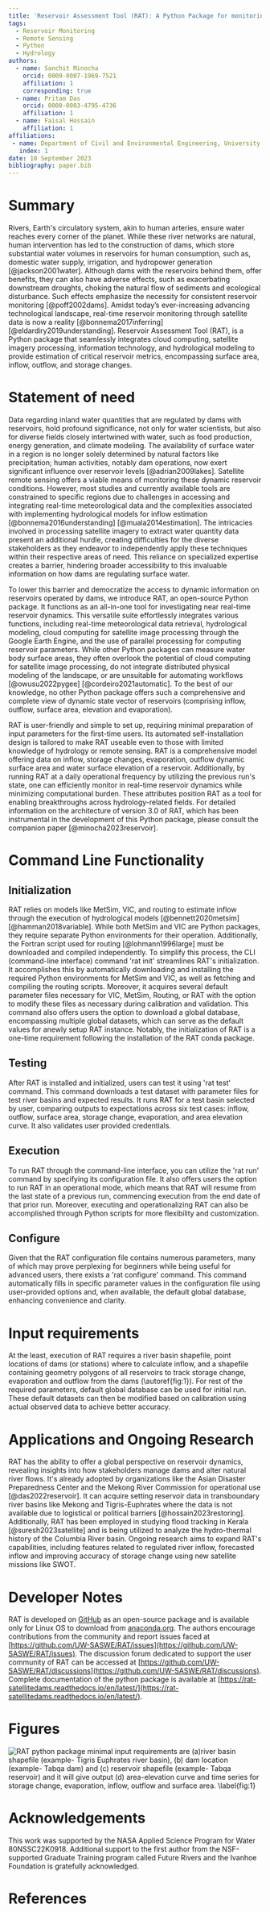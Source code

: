 ```yaml
---
title: 'Reservoir Assessment Tool (RAT): A Python Package for monitoring the dynamic state of reservoirs and analyzing dam operations'
tags:
  - Reservoir Monitoring
  - Remote Sensing
  - Python
  - Hydrology
authors:
  - name: Sanchit Minocha
    orcid: 0009-0007-1969-7521
    affiliation: 1
    corresponding: true 
  - name: Pritam Das
    orcid: 0000-0003-4795-4736
    affiliation: 1
  - name: Faisal Hossain 
    affiliation: 1
affiliations:
 - name: Department of Civil and Environmental Engineering, University of Washington, USA
   index: 1
date: 10 September 2023
bibliography: paper.bib
---
```



# Summary 

Rivers, Earth's circulatory system, akin to human arteries, ensure water reaches every corner of the planet. While these river networks are natural, human intervention has led to the construction of dams, which store substantial water volumes in reservoirs for human consumption, such as, domestic water supply, irrigation, and hydropower generation [@jackson2001water]. Although dams with the reservoirs behind them, offer benefits, they can also have adverse effects, such as exacerbating downstream droughts, choking the natural flow of sediments and ecological disturbance. Such effects emphasize the necessity for consistent reservoir monitoring [@poff2002dams]. Amidst today’s ever-increasing advancing technological landscape, real-time reservoir monitoring through satellite data is now a reality [@bonnema2017inferring] [@eldardiry2019understanding]. Reservoir Assessment Tool (RAT), is a Python package that seamlessly integrates cloud computing, satellite imagery processing, information technology, and hydrological modeling to provide estimation of critical reservoir metrics, encompassing surface area, inflow, outflow, and storage changes.

# Statement of need

Data regarding inland water quantities that are regulated by dams with reservoirs, hold profound significance, not only for water scientists, but also for diverse fields closely intertwined with water, such as food production, energy generation, and climate modeling. The availability of surface water in a region is no longer solely determined by natural factors like precipitation; human activities, notably dam operations, now exert significant influence over reservoir levels [@adrian2009lakes]. Satellite remote sensing offers a viable means of monitoring these dynamic reservoir conditions. However, most studies and currently available tools are constrained to specific regions due to challenges in accessing and integrating real-time meteorological data and the complexities associated with implementing hydrological models for inflow estimation [@bonnema2016understanding] [@muala2014estimation]. The intricacies involved in processing satellite imagery to extract water quantity data present an additional hurdle, creating difficulties for the diverse stakeholders as they endeavor to independently apply these techniques within their respective areas of need. This reliance on specialized expertise creates a barrier, hindering broader accessibility to this invaluable information on how dams are regulating surface water.

To lower this barrier and democratize the access to dynamic information on reservoirs operated by dams, we introduce RAT, an open-source Python package. It functions as an all-in-one tool for investigating near real-time reservoir dynamics. This versatile suite effortlessly integrates various functions, including real-time meteorological data retrieval, hydrological modeling, cloud computing for satellite image processing through the Google Earth Engine, and the use of parallel processing for computing reservoir parameters. While other Python packages can measure water body surface areas, they often overlook the potential of cloud computing for satellite image processing, do not integrate distributed physical modeling of the landscape, or are unsuitable for automating workflows [@owusu2022pygee] [@cordeiro2021automatic]. To the best of our knowledge, no other Python package offers such a comprehensive and complete view of dynamic state vector of reservoirs (comprising inflow, outflow, surface area, elevation and evaporation).

RAT is user-friendly and simple to set up, requiring minimal preparation of input parameters for the first-time users. Its automated self-installation design is tailored to make RAT  useable even to those with limited knowledge of hydrology or remote sensing. RAT is a comprehensive model offering data on inflow, storage changes, evaporation, outflow dynamic surface area and water surface elevation of a reservoir. Additionally, by running RAT at a daily operational frequency by utilizing the previous run's state, one can efficiently monitor in real-time reservoir dynamics while minimizing computational burden. These attributes position RAT as a tool for enabling breakthroughs across hydrology-related fields. For detailed information on the architecture of version 3.0 of RAT, which has been instrumental in the development of this Python package, please consult the companion paper [@minocha2023reservoir].

# Command Line Functionality 

## Initialization

RAT relies on models like MetSim, VIC, and routing to estimate inflow through the execution of hydrological models [@bennett2020metsim] [@hamman2018variable]. While both MetSim and VIC are Python packages, they require separate Python environments for their operation. Additionally, the Fortran script used for routing [@lohmann1996large] must be downloaded and compiled independently. To simplify this process, the CLI (command-line interface) command 'rat init' streamlines RAT's initialization. It accomplishes this by automatically downloading and installing the required Python environments for MetSim and VIC, as well as fetching and compiling the routing scripts. Moreover, it acquires several default parameter files necessary for VIC, MetSim, Routing, or RAT with the option to modify these files as necessary during calibration and validation. This command also offers users the option to download a global database, encompassing multiple global datasets, which can serve as the default values for anewly setup RAT instance. Notably, the initialization of RAT is a one-time requirement following the installation of the RAT conda package.

## Testing

After RAT is installed and initialized, users can test it using 'rat test' command. This command downloads a test dataset with parameter files for test river basins and expected results. It runs RAT for a test basin selected by user, comparing outputs to expectations across six test cases: inflow, outflow, surface area, storage change, evaporation, and area elevation curve. It also validates user provided credentials.

## Execution

To run RAT through the command-line interface, you can utilize the 'rat run' command by specifying its configuration file. It also offers users the option to run RAT in an operational mode, which means that RAT will resume from the last state of a previous run, commencing execution from the end date of that prior run. Moreover, executing and operationalizing RAT can also be accomplished through Python scripts for more flexibility and customization.

## Configure

Given that the RAT configuration file contains numerous parameters, many of which may prove perplexing for beginners while being useful for advanced users, there exists a 'rat configure' command. This command automatically fills in specific parameter values in the configuration file using user-provided options and, when available, the default global database, enhancing convenience and clarity.

# Input requirements

At the least, execution of RAT requires a river basin shapefile, point locations of dams (or stations) where to calculate inflow, and a shapefile containing geometry polygons of all reservoirs to track storage change, evaporation and outflow from the dams (\autoref{fig:1}). For rest of the required parameters, default global database can be used for initial run. These default datasets can then be modified based on calibration using actual observed data to achieve better accuracy. 

# Applications and Ongoing Research

RAT has the ability to offer a global perspective on reservoir dynamics, revealing insights into how stakeholders manage dams and alter natural river flows. It's already adopted by organizations like the Asian Disaster Preparedness Center and the Mekong River Commission for operational use [@das2022reservoir]. It can acquire setting reservoir data in transboundary river basins like Mekong and Tigris-Euphrates where the data is not available due to logistical or political barriers [@hossain2023restoring]. Additionally, RAT has been employed in studying flood tracking in Kerala [@suresh2023satellite] and is being utilized to analyze the hydro-thermal history of the Columbia River basin. Ongoing research aims to expand RAT's capabilities, including features related to regulated river inflow, forecasted inflow and improving accuracy of storage change using new satellite missions like SWOT.

# Developer Notes

RAT is developed on [GitHub](https://github.com/UW-SASWE/RAT) as an open-source package and is available only for Linux OS to download from [anaconda.org](https://anaconda.org/conda-forge/rat). The authors encourage contributions from the community and report issues faced at [https://github.com/UW-SASWE/RAT/issues](https://github.com/UW-SASWE/RAT/issues). The discussion forum dedicated to support the user community of RAT can be accessed at [https://github.com/UW-SASWE/RAT/discussions](https://github.com/UW-SASWE/RAT/discussions). Complete documentation of the python package is available at [https://rat-satellitedams.readthedocs.io/en/latest/](https://rat-satellitedams.readthedocs.io/en/latest/). 

# Figures

![RAT python package minimal input requirements are (a)river basin shapefile (example- Tigris Euphrates river basin), (b) dam location (example- Tabqa dam) and (c) reservoir shapefile (example- Tabqa reservoir) and it will give output (d) area-elevation curve and time series for storage change, evaporation, inflow, outflow and surface area.  \label{fig:1}](figure_1.jpg)

# Acknowledgements

This work was supported by the NASA Applied Science Program for Water 80NSSC22K0918. Additional support to the first author from the NSF-supported Graduate Training program called Future Rivers and the Ivanhoe Foundation is gratefully acknowledged.

# References
